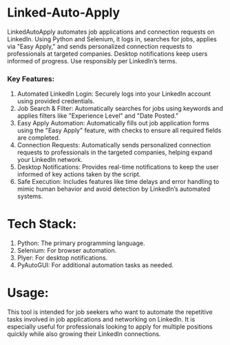 # Linked-Auto-Apply
LinkedAutoApply automates job applications and connection requests on LinkedIn. Using Python and Selenium, it logs in, searches for jobs, applies via "Easy Apply," and sends personalized connection requests to professionals at targeted companies. Desktop notifications keep users informed of progress. Use responsibly per LinkedIn’s terms.


### Key Features:
1. Automated LinkedIn Login: Securely logs into your LinkedIn account using provided credentials.
2. Job Search & Filter: Automatically searches for jobs using keywords and applies filters like "Experience Level" and "Date Posted."
3. Easy Apply Automation: Automatically fills out job application forms using the "Easy Apply" feature, with checks to ensure all required fields are completed.
4. Connection Requests: Automatically sends personalized connection requests to professionals in the targeted companies, helping expand your LinkedIn network.
5. Desktop Notifications: Provides real-time notifications to keep the user informed of key actions taken by the script.
6. Safe Execution: Includes features like time delays and error handling to mimic human behavior and avoid detection by LinkedIn’s automated systems.

# Tech Stack:
1. Python: The primary programming language.
2. Selenium: For browser automation.
3. Plyer: For desktop notifications.
4. PyAutoGUI: For additional automation tasks as needed.

# Usage:
This tool is intended for job seekers who want to automate the repetitive tasks involved in job applications and networking on LinkedIn. It is especially useful for professionals looking to apply for multiple positions quickly while also growing their LinkedIn connections.
